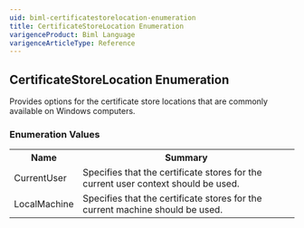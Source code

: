 ```yaml
---
uid: biml-certificatestorelocation-enumeration
title: CertificateStoreLocation Enumeration
varigenceProduct: Biml Language
varigenceArticleType: Reference
---
```


## CertificateStoreLocation Enumeration<div class="LanguageSummary"><div class ="SummaryItem">Provides options for the certificate store locations that are commonly available on Windows computers.</div></div><div class="EnumValueGroup">### Enumeration Values<table id="EnumValue" class="MemberList"><tbody><tr><th class="MemberNameColumnHeader">Name</th><th class="MemberSummaryColumnHeader">Summary</th></tr><tr class="cd0"><td class="MemberName">CurrentUser</td><td class="MemberSummary"><div class ="SummaryItem">Specifies that the certificate stores for the current user context should be used.</div> </td></tr><tr class="cd1"><td class="MemberName">LocalMachine</td><td class="MemberSummary"><div class ="SummaryItem">Specifies that the certificate stores for the current machine should be used.</div> </td></tr></tbody></table></div>